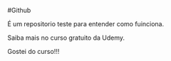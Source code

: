 #Github

É um repositorio teste para entender como fuinciona.

Saiba mais no curso gratuito da Udemy.

Gostei do curso!!!
